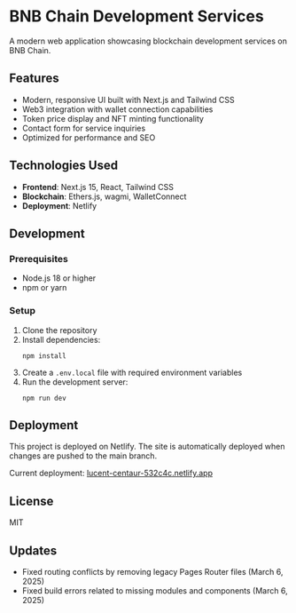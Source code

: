 # BNB Chain Development Services

A modern web application showcasing blockchain development services on BNB Chain.

## Features

- Modern, responsive UI built with Next.js and Tailwind CSS
- Web3 integration with wallet connection capabilities
- Token price display and NFT minting functionality
- Contact form for service inquiries
- Optimized for performance and SEO

## Technologies Used

- **Frontend**: Next.js 15, React, Tailwind CSS
- **Blockchain**: Ethers.js, wagmi, WalletConnect
- **Deployment**: Netlify

## Development

### Prerequisites

- Node.js 18 or higher
- npm or yarn

### Setup

1. Clone the repository
2. Install dependencies:
   ```
   npm install
   ```
3. Create a `.env.local` file with required environment variables
4. Run the development server:
   ```
   npm run dev
   ```

## Deployment

This project is deployed on Netlify. The site is automatically deployed when changes are pushed to the main branch.

Current deployment: [lucent-centaur-532c4c.netlify.app](https://lucent-centaur-532c4c.netlify.app)

## License

MIT

## Updates

- Fixed routing conflicts by removing legacy Pages Router files (March 6, 2025)
- Fixed build errors related to missing modules and components (March 6, 2025)